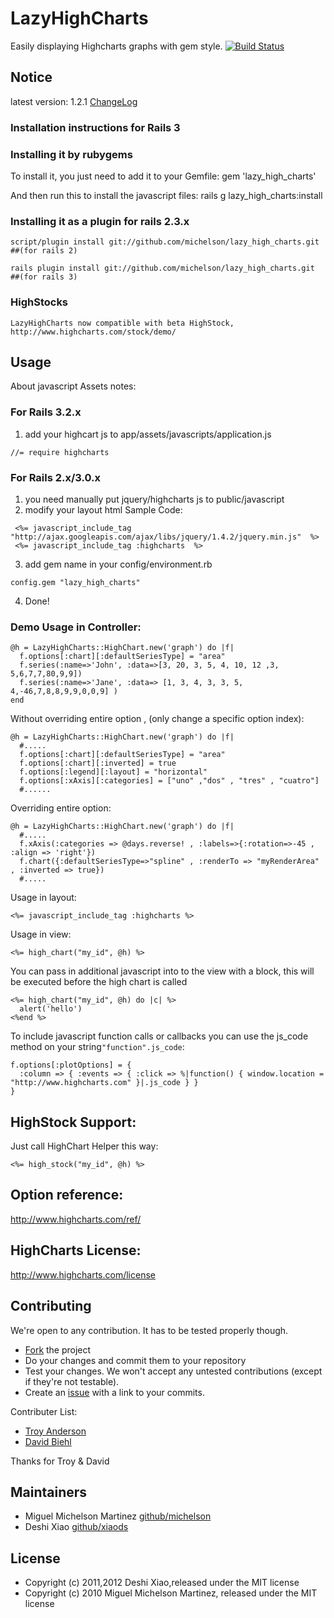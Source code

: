 # LazyHighCharts

Easily displaying Highcharts graphs with gem style.
[![Build Status](https://secure.travis-ci.org/michelson/lazy_high_charts.png)](http://travis-ci.org/michelson/lazy_high_charts)

## Notice
latest version: 1.2.1
[ChangeLog](https://github.com/xiaods/lazy_high_charts/blob/master/CHANGELOG.md)

### Installation instructions for Rails 3

### Installing it by rubygems
To install it, you just need to add it to your Gemfile:
    gem 'lazy_high_charts'

And then run this to install the javascript files:
    rails g lazy_high_charts:install

### Installing it as a plugin for rails 2.3.x

    script/plugin install git://github.com/michelson/lazy_high_charts.git ##(for rails 2)

    rails plugin install git://github.com/michelson/lazy_high_charts.git  ##(for rails 3)

### HighStocks
    LazyHighCharts now compatible with beta HighStock, http://www.highcharts.com/stock/demo/

## Usage

About javascript Assets notes:

### For Rails 3.2.x
1. add your highcart js to app/assets/javascripts/application.js
````
//= require highcharts
````

### For Rails 2.x/3.0.x
 
1. you need manually put jquery/highcharts js to public/javascript
2. modify your layout html
   Sample Code:
  ````
   <%= javascript_include_tag "http://ajax.googleapis.com/ajax/libs/jquery/1.4.2/jquery.min.js"  %>
   <%= javascript_include_tag :highcharts  %>
  ````

3. add gem name in your config/environment.rb
````
config.gem "lazy_high_charts"
````
4. Done!

### Demo Usage in Controller:
````
@h = LazyHighCharts::HighChart.new('graph') do |f|
  f.options[:chart][:defaultSeriesType] = "area"
  f.series(:name=>'John', :data=>[3, 20, 3, 5, 4, 10, 12 ,3, 5,6,7,7,80,9,9])
  f.series(:name=>'Jane', :data=> [1, 3, 4, 3, 3, 5, 4,-46,7,8,8,9,9,0,0,9] )
end
````

Without overriding entire option , (only change a specific option index):

````
@h = LazyHighCharts::HighChart.new('graph') do |f|
  #.....
  f.options[:chart][:defaultSeriesType] = "area"
  f.options[:chart][:inverted] = true
  f.options[:legend][:layout] = "horizontal"
  f.options[:xAxis][:categories] = ["uno" ,"dos" , "tres" , "cuatro"]
  #......
````

Overriding entire option:

````
@h = LazyHighCharts::HighChart.new('graph') do |f|
  #.....
  f.xAxis(:categories => @days.reverse! , :labels=>{:rotation=>-45 , :align => 'right'})
  f.chart({:defaultSeriesType=>"spline" , :renderTo => "myRenderArea" , :inverted => true})
  #.....
````


Usage in layout:
````
<%= javascript_include_tag :highcharts %>
````

Usage in view:
````
<%= high_chart("my_id", @h) %>
````

You can pass in additional javascript into to the view with a block, this will be executed before the high chart is called

````
<%= high_chart("my_id", @h) do |c| %>
  alert('hello')
<%end %>
````
To include javascript function calls or callbacks you can use the js_code method on your string`"function".js_code`:

````
f.options[:plotOptions] = { 
  :column => { :events => { :click => %|function() { window.location = "http://www.highcharts.com" }|.js_code } }
}
````
      

## HighStock Support:

Just call HighChart Helper this way:
````
<%= high_stock("my_id", @h) %>
````

## Option reference:

http://www.highcharts.com/ref/

## HighCharts License:

http://www.highcharts.com/license
     

## Contributing

We're open to any contribution. It has to be tested properly though.

* [Fork](http://help.github.com/forking/) the project
* Do your changes and commit them to your repository
* Test your changes. We won't accept any untested contributions (except if they're not testable).
* Create an [issue](https://github.com/michelson/lazy_high_charts/issues) with a link to your commits.

Contributer List:
* [Troy Anderson](https://github.com/troya2)
* [David Biehl](https://github.com/lazylodr)

Thanks for Troy & David
## Maintainers
* Miguel Michelson Martinez [github/michelson](https://github.com/michelson)
* Deshi Xiao [github/xiaods](https://github.com/xiaods)

## License
* Copyright (c) 2011,2012 Deshi Xiao,released under the MIT license
* Copyright (c) 2010 Miguel Michelson Martinez, released under the MIT license
